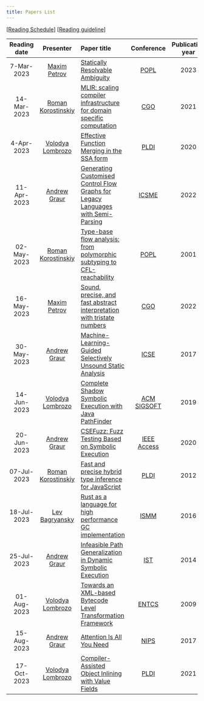 ```yaml
---
title: Papers List
---
```


\[[Reading Schedule](/reading-schedule.md)\] \[[Reading guideline](/paper-review-guideline.md)\]

| Reading date |                        Presenter                        | Paper title                                                                                                                         |                                           Conference                                            | Publication year | Misc                                                               |
|:------------:|:-------------------------------------------------------:|:------------------------------------------------------------------------------------------------------------------------------------|:-----------------------------------------------------------------------------------------------:|:----------------:|:-------------------------------------------------------------------|
|  7-Mar-2023  |        [Maxim Petrov](https://github.com/mximp)         | [Statically Resolvable Ambiguity](https://dl.acm.org/doi/10.1145/3571251)                                                           |                               [POPL](https://popl23.sigplan.org/)                               |       2023       | [presentation](/pdf/reading-club-review-stat-rslv-abgty.pdf)       |
| 14-Mar-2023  |     [Roman Korostinskiy](https://github.com/c71n93)     | [MLIR: scaling compiler infrastructure for domain specific computation](https://dl.acm.org/doi/10.1109/CGO51591.2021.9370308)       |                         [CGO](https://conf.researchr.org/home/cgo-2024)                         |       2021       |                                                                    |
|  4-Apr-2023  | [Volodya Lombrozo](https://github.com/volodya-lombrozo) | [Effective Function Merging in the SSA form](https://dl.acm.org/doi/10.1145/3385412.3386030)                                        |                        [PLDI](https://www.sigplan.org/Conferences/PLDI/)                        |       2020       | [presentation](./pdf/effective_function_merging.pdf)               |
| 11-Apr-2023  |        [Andrew Graur](https://github.com/graur)         | [Generating Customised Control Flow Graphs for Legacy Languages with Semi-Parsing](https://ieeexplore.ieee.org/document/9977446)    |                        [ICSME](https://cyprusconferences.org/icsme2022/)                        |       2022       | [presentation](./pdf/reading-club-graur-11.04.2023.pdf)            |
| 02-May-2023  |     [Roman Korostinskiy](https://github.com/c71n93)     | [Type-base flow analysis: from polymorphic subtyping to CFL-reachability](https://dl.acm.org/doi/10.1145/360204.360208)             |                               [POPL](https://popl23.sigplan.org/)                               |       2001       | [presentation](./pdf/reading-club-c71n93-02.05.2023.pdf)           |
| 16-May-2023  |        [Maxim Petrov](https://github.com/mximp)         | [Sound, precise, and fast abstract interpretation with tristate numbers](https://doi.org/10.5281/zenodo.5703630)                    |    [CGO](https://conf.researchr.org/track/cgo-2022/cgo-2022-main-conference#event-overview)     |       2022       | [presentation](./pdf/reading-tristate-numbers.pdf)                 |
| 30-May-2023  |        [Andrew Graur](https://github.com/graur)         | [Machine-Learning-Guided Selectively Unsound Static Analysis](https://ieeexplore.ieee.org/document/7985690)                         |                              [ICSE](https://icse2017.gatech.edu/)                               |       2017       | [presentation](./pdf/reading-club-graur-30.05.2023.pdf)            |
| 14-Jun-2023  | [Volodya Lombrozo](https://github.com/volodya-lombrozo) | [Complete Shadow Symbolic Execution with Java PathFinder](https://dl.acm.org/doi/10.1145/3364452.33644558)                          |                        [ACM SIGSOFT](https://www.sigsoft.org/index.html)                        |       2019       | [presentation](./pdf/13.06.2023.reading.short.pdf)                 |
| 20-Jun-2023  |        [Andrew Graur](https://github.com/graur)         | [CSEFuzz: Fuzz Testing Based on Symbolic Execution](https://ieeexplore.ieee.org/document/9222017)                                   |         [IEEE Access](https://ieeexplore.ieee.org/xpl/RecentIssue.jsp?punumber=6287639)         |       2020       | [presentation](./pdf/reading-club-graur-20.06.2023.pdf)            |
| 07-Jul-2023  |     [Roman Korostinskiy](https://github.com/c71n93)     | [Fast and precise hybrid type inference for JavaScript](https://dl.acm.org/doi/10.1145/2254064.2254094)                             |                        [PLDI](https://www.sigplan.org/Conferences/PLDI/)                        |       2012       | [presentation](./pdf/reading-club-c71n93-04.07.2023.pdf)           |
| 18-Jul-2023  |   [Lev Bagryansky](https://github.com/levBagryansky)    | [Rust as a language for high performance GC implementation](https://dl.acm.org/doi/10.1145/2926697.2926707)                         |                           [ISMM](https://dl.acm.org/conference/ismm)                            |       2016       | [presentation](./pdf/reading-club-bagryansky-18.07.2023.pdf)       |
| 25-Jul-2023  |        [Andrew Graur](https://github.com/graur)         | [Infeasible Path Generalization in Dynamic Symbolic Execution](https://doi.org/10.1016/j.infsof.2014.07.012)                        | [IST](https://www.sciencedirect.com/journal/information-and-software-technology/vol/58/suppl/C) |       2014       | [presentation](./pdf/reading-club-graur-11.07.2023.pdf)            |
| 01-Aug-2023  | [Volodya Lombrozo](https://github.com/volodya-lombrozo) | [Towards an XML-based Bytecode Level Transformation Framework](https://www.sciencedirect.com/science/article/pii/S1571066109004678) | [ENTCS](https://www.sciencedirect.com/journal/electronic-notes-in-theoretical-computer-science) |       2009       | [presentation](./pdf/reading-club-volodya-lombrozo-01.08.2023.pdf) |
| 15-Aug-2023  |        [Andrew Graur](https://github.com/graur)         | [Attention Is All You Need](https://dl.acm.org/doi/proceedings/10.5555/3295222)                                                     |                           [NIPS](https://dl.acm.org/conference/nips)                            |       2017       | [presentation](./pdf/reading-club-graur-15.08.2023.pdf)            |
| 17-Oct-2023  | [Volodya Lombrozo](https://github.com/volodya-lombrozo) | [Compiler-Assisted Object Inlining with Value Fields](https://doi.org/10.1145/3453483.3454034)                                      |                        [PLDI](https://www.sigplan.org/Conferences/PLDI/)                        |       2021       | [presentation](./pdf/reading-club-volodya-lombrozo-17.10.2023.pdf) |
